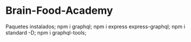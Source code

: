 # Brain-Food-Academy

Paquetes instalados;
npm i graphql;
npm i express express-graphql;
npm i standard -D;
npm i graphql-tools;
